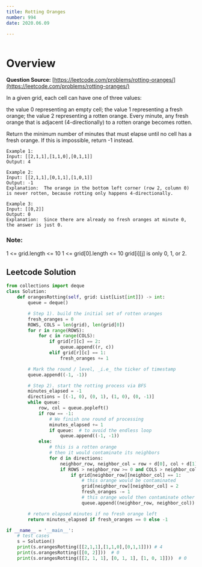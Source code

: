 ```yaml
---
title: Rotting Oranges
number: 994
date: 2020.06.09

---
```


```toc

```

# Overview

**Question Source:** [https://leetcode.com/problems/rotting-oranges/](https://leetcode.com/problems/rotting-oranges/)

In a given grid, each cell can have one of three values:

the value 0 representing an empty cell; the value 1 representing a fresh orange; the value 2 representing a rotten orange. Every minute, any fresh orange that is adjacent (4-directionally) to a rotten orange becomes rotten.

Return the minimum number of minutes that must elapse until no cell has a fresh orange. If this is impossible, return -1 instead.

```text
Example 1:
Input: [[2,1,1],[1,1,0],[0,1,1]]
Output: 4
```

```text
Example 2:
Input: [[2,1,1],[0,1,1],[1,0,1]]
Output: -1
Explanation:  The orange in the bottom left corner (row 2, column 0) is never rotten, because rotting only happens 4-directionally.
```

```text
Example 3:
Input: [[0,2]]
Output: 0
Explanation:  Since there are already no fresh oranges at minute 0, the answer is just 0.
```

### Note:
1 <= grid.length <= 10 1 <= grid[0].length <= 10 grid[i][j] is only 0, 1, or 2.

## Leetcode Solution

```python
from collections import deque
class Solution:
    def orangesRotting(self, grid: List[List[int]]) -> int:
        queue = deque()

        # Step 1). build the initial set of rotten oranges
        fresh_oranges = 0
        ROWS, COLS = len(grid), len(grid[0])
        for r in range(ROWS):
            for c in range(COLS):
                if grid[r][c] == 2:
                    queue.append((r, c))
                elif grid[r][c] == 1:
                    fresh_oranges += 1

        # Mark the round / level, _i.e_ the ticker of timestamp
        queue.append((-1, -1))

        # Step 2). start the rotting process via BFS
        minutes_elapsed = -1
        directions = [(-1, 0), (0, 1), (1, 0), (0, -1)]
        while queue:
            row, col = queue.popleft()
            if row == -1:
                # We finish one round of processing
                minutes_elapsed += 1
                if queue:  # to avoid the endless loop
                    queue.append((-1, -1))
            else:
                # this is a rotten orange
                # then it would contaminate its neighbors
                for d in directions:
                    neighbor_row, neighbor_col = row + d[0], col + d[1]
                    if ROWS > neighbor_row >= 0 and COLS > neighbor_col >= 0:
                        if grid[neighbor_row][neighbor_col] == 1:
                            # this orange would be contaminated
                            grid[neighbor_row][neighbor_col] = 2
                            fresh_oranges -= 1
                            # this orange would then contaminate other oranges
                            queue.append((neighbor_row, neighbor_col))

        # return elapsed minutes if no fresh orange left
        return minutes_elapsed if fresh_oranges == 0 else -1

if __name__ = '__main__':
    # test cases
    s = Solution()
    print(s.orangesRotting([[2,1,1],[1,1,0],[0,1,1]])) # 4
    print(s.orangesRotting([[0, 2]]))  # 0
    print(s.orangesRotting([[2, 1, 1], [0, 1, 1], [1, 0, 1]]))  # 0
```
